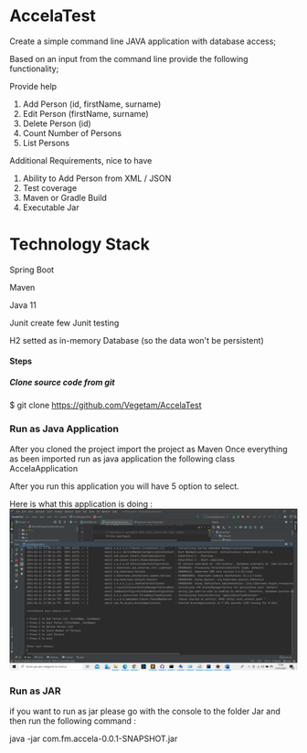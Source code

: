 # AccelaTest

Create a simple command line JAVA application with database access;

Based on an input from the command line provide the following functionality;

Provide help
1. Add Person (id, firstName, surname)
2. Edit Person (firstName, surname)
3. Delete Person (id)
4. Count Number of Persons
5. List Persons

Additional Requirements, nice to have
1. Ability to Add Person from XML / JSON
2. Test coverage
3. Maven or Gradle Build
4. Executable Jar

# Technology Stack

Spring Boot 

Maven

Java 11

Junit create few Junit testing

H2 setted as in-memory Database (so the data won't be persistent)

#### Steps

##### Clone source code from git

$  git clone https://github.com/Vegetam/AccelaTest 

### Run as Java Application

After you cloned the project import the project as Maven
Once everything as been imported run as java application the following class AccelaApplication

After you run this application you will have 5 option to select.

Here is what this application is doing :
![website image][]

[website image]: /screenshot/1.png "Screenshot 1"

### Run as JAR

if you want to run as jar please go with the console to the folder Jar
and then run the following command :

java -jar com.fm.accela-0.0.1-SNAPSHOT.jar
